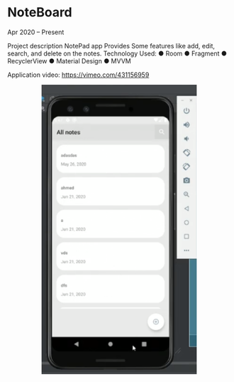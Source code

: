# NoteBoard
Apr 2020 – Present

Project description 
NotePad app Provides Some features like add, edit, search, and delete on
the notes.
Technology Used:
● Room
● Fragment
● RecyclerView
● Material Design
● MVVM

Application video:
https://vimeo.com/431156959

<p align="center">
  <img src="Cre.PNG" width="350" title="hover text">
</p>
